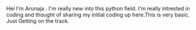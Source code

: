 Hei I'm Arunaja . I'm really new into this python field. I'm really intrested in coding and thought of sharing my initial coding up here.This is very basic. Just Getting on the track.

